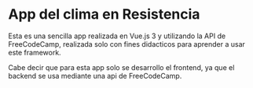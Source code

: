 # App del clima en Resistencia

Esta es una sencilla app realizada en Vue.js 3 y utilizando la API de FreeCodeCamp, realizada solo con fines didacticos para aprender a usar este framework. 

Cabe decir que para esta app solo se desarrollo el frontend, ya que el backend se usa mediante una api de FreeCodeCamp.